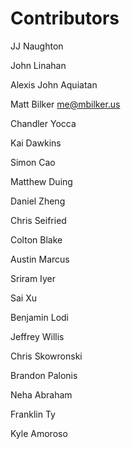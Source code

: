 # Contributors

JJ Naughton

John Linahan

Alexis John Aquiatan

Matt Bilker <me@mbilker.us>

Chandler Yocca

Kai Dawkins

Simon Cao

Matthew Duing

Daniel Zheng

Chris Seifried

Colton Blake

Austin Marcus

Sriram Iyer

Sai Xu

Benjamin Lodi

Jeffrey Willis

Chris Skowronski

Brandon Palonis

Neha Abraham

Franklin Ty

Kyle Amoroso
